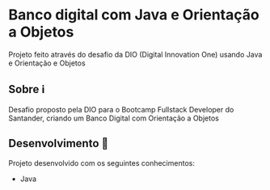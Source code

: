 # Banco digital com Java e Orientação a Objetos

Projeto feito através do desafio da DIO (Digital Innovation One) usando Java e Orientação e Objetos

## Sobre :information_source:

Desafio proposto pela DIO para o Bootcamp Fullstack Developer do Santander, criando um Banco Digital com Orientação a Objetos

## Desenvolvimento :rocket:

Projeto desenvolvido com os seguintes conhecimentos:

- Java
